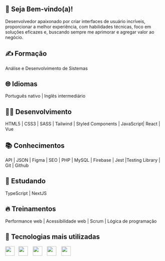 ## 🤝 Seja Bem-vindo(a)!

Desenvolvedor apaixonado por criar interfaces de usuário incríveis, proporcionar a melhor experiência, com habilidades técnicas, foco em soluções eficazes e, buscando sempre me aprimorar e agregar valor ao negócio.

## ✍️ Formação
Análise e Desenvolvimento de Sistemas

## 🌐 Idiomas
Português nativo | Inglês intermediário

## 🧑‍💻 Desenvolvimento
HTML5 | CSS3 | SASS | Tailwind | Styled Components | JavaScript| React | Vue

## 📚 Conhecimentos
API | JSON | Figma | SEO | PHP | MySQL | Firebase | Jest |Testing Library | Git | Github

## 🎒 Estudando
TypeScript | NextJS

## 🔥 Treinamentos
Performance web | Acessibilidade web | Scrum | Lógica de programação 

## 🤙 Tecnologias mais utilizadas

<img src="https://cdn.jsdelivr.net/gh/devicons/devicon/icons/html5/html5-original.svg" height="30" width="30" />&nbsp;&nbsp;
<img src="https://cdn.jsdelivr.net/gh/devicons/devicon/icons/css3/css3-original.svg" height="30" width="30" />&nbsp;&nbsp;&nbsp;
<img src="https://cdn.jsdelivr.net/gh/devicons/devicon/icons/sass/sass-original.svg" height="30" width="30" />&nbsp;&nbsp;&nbsp;
<img src="https://cdn.jsdelivr.net/gh/devicons/devicon/icons/javascript/javascript-original.svg" height="30" width="30" />&nbsp;&nbsp;&nbsp;
<img src="https://cdn.jsdelivr.net/gh/devicons/devicon/icons/react/react-original.svg" height="30" width="30" />&nbsp;&nbsp;&nbsp;

          
          
          
          
          







                


